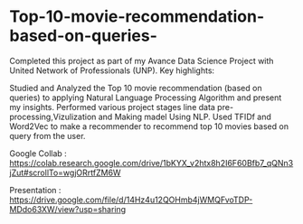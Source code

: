 # Top-10-movie-recommendation-based-on-queries-
Completed this project as part of my Avance Data Science Project with United Network of Professionals (UNP). Key highlights:

Studied and Analyzed the Top 10 movie recommendation (based on queries)  to applying Natural Language Processing Algorithm and present my insights. Performed various project stages line data pre-processing,Vizulization and Making madel Using NLP. Used TFIDf and Word2Vec to make a recommender to recommend top 10 movies based on query from the user. 

Google Collab : https://colab.research.google.com/drive/1bKYX_v2htx8h2I6F60Bfb7_qQNn3jZut#scrollTo=wgjORrtfZM6W

Presentation : https://drive.google.com/file/d/14Hz4u12QOHmb4jWMQFvoTDP-MDdo63XW/view?usp=sharing

